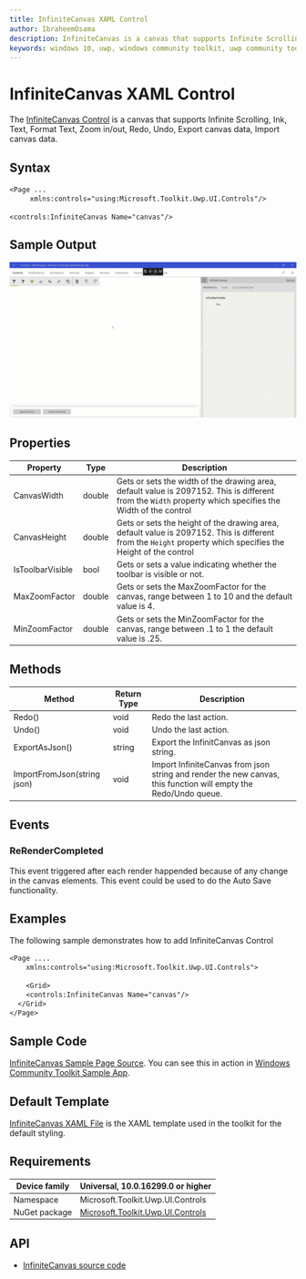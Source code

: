 ```yaml
---
title: InfiniteCanvas XAML Control
author: IbraheemOsama
description: InfiniteCanvas is a canvas that supports Infinite Scrolling, Ink, Text, Format Text, Zoom in/out, Redo, Undo, Export canvas data, Import canvas data.
keywords: windows 10, uwp, windows community toolkit, uwp community toolkit, uwp toolkit, InfiniteCanvas, XAML Control, xaml
---
```


# InfiniteCanvas XAML Control

The [InfiniteCanvas Control](https://docs.microsoft.com/dotnet/api/microsoft.toolkit.uwp.ui.controls.infinitecanvas) is a canvas that supports Infinite Scrolling, Ink, Text, Format Text, Zoom in/out, Redo, Undo, Export canvas data, Import canvas data.

## Syntax

```xaml
<Page ...
     xmlns:controls="using:Microsoft.Toolkit.Uwp.UI.Controls"/>

<controls:InfiniteCanvas Name="canvas"/>
```

## Sample Output

![InfiniteCanvas animation](../resources/images/Controls/InfiniteCanvas.gif)

## Properties

| Property | Type | Description |
| -- | -- | -- |
| CanvasWidth | double | Gets or sets the width of the drawing area, default value is 2097152. This is different from the `Width` property which specifies the Width of the control |
| CanvasHeight | double | Gets or sets the height of the drawing area, default value is 2097152. This is different from the `Height` property which specifies the Height of the control |
| IsToolbarVisible | bool | Gets or sets a value indicating whether the toolbar is visible or not. |
| MaxZoomFactor | double | Gets or sets the MaxZoomFactor for the canvas, range between 1 to 10 and the default value is 4. |
| MinZoomFactor | double | Gets or sets the MinZoomFactor for the canvas, range between .1 to 1 the default value is .25. |

## Methods

| Method | Return Type | Description |
| -- | -- | -- |
| Redo() | void | Redo the last action. |
| Undo() | void | Undo the last action. |
| ExportAsJson() | string | Export the InfinitCanvas as json string. |
| ImportFromJson(string json) | void | Import InfiniteCanvas from json string and render the new canvas, this function will empty the Redo/Undo queue. |

## Events

### ReRenderCompleted

This event triggered after each render happended because of any change in the canvas elements.
This event could be used to do the Auto Save functionality.

## Examples

The following sample demonstrates how to add InfiniteCanvas Control

```xaml
<Page ....
    xmlns:controls="using:Microsoft.Toolkit.Uwp.UI.Controls">

    <Grid>
    <controls:InfiniteCanvas Name="canvas"/>
  </Grid>
</Page>
```

## Sample Code

[InfiniteCanvas Sample Page Source](https://github.com/Microsoft/WindowsCommunityToolkit//tree/master/Microsoft.Toolkit.Uwp.SampleApp/SamplePages/InfiniteCanvas). You can see this in action in [Windows Community Toolkit Sample App](https://www.microsoft.com/store/apps/9NBLGGH4TLCQ).

## Default Template

[InfiniteCanvas XAML File](https://github.com/Microsoft/WindowsCommunityToolkit//blob/master/Microsoft.Toolkit.Uwp.UI.Controls/InfiniteCanvas/InfiniteCanvas.xaml) is the XAML template used in the toolkit for the default styling.

## Requirements

| Device family | Universal, 10.0.16299.0 or higher |
| -- | -- |
| Namespace | Microsoft.Toolkit.Uwp.UI.Controls |
| NuGet package | [Microsoft.Toolkit.Uwp.UI.Controls](https://www.nuget.org/packages/Microsoft.Toolkit.Uwp.UI.Controls/) |

## API

* [InfiniteCanvas source code](https://github.com/Microsoft/WindowsCommunityToolkit//tree/master/Microsoft.Toolkit.Uwp.UI.Controls/InfiniteCanvas)
